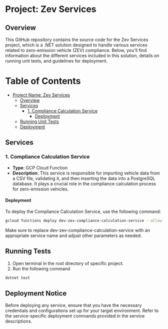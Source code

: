 # Project: Zev Services

## Overview

This GitHub repository contains the source code for the Zev Services project, which is a .NET solution designed to handle various services related to zero-emission vehicle (ZEV) compliance. Below, you'll find information about the different services included in this solution, details on running unit tests, and guidelines for deployment.

# Table of Contents

- [Project Name: Zev Services](#project-name-zev-services)
  - [Overview](#overview)
  - [Services](#services)
    - [1. Compliance Calculation Service](#1-compliance-calculation-service)
      - [Deployment](#deployment)
  - [Running Unit Tests](#running-unit-tests)
  - [Deployment](#deployment)

## Services

### 1. Compliance Calculation Service

- **Type**: GCP Cloud Function
- **Description**: This service is responsible for importing vehicle data from a CSV file, validating it, and then inserting the data into a PostgreSQL database. It plays a crucial role in the compliance calculation process for zero-emission vehicles.

#### Deployment

To deploy the Compliance Calculation Service, use the following command:

```bash
gcloud functions deploy dev-zev-compliance-calculation-service --allow-unauthenticated --entry-point Zev.Services.ComplianceCalculationService.Handler.Function --gen2 --region europe-west1 --runtime dotnet6 --trigger-http --update-build-env-vars GOOGLE_BUILDABLE=./Zev.Services.ComplianceCalculationService.Handler
```
Make sure to replace dev-zev-compliance-calculation-service with an appropriate service name and adjust other parameters as needed.

## Running Tests
  1. Open terminal in the root directory of specific project.
  2. Run the following command
  ``` bash
  dotnet test
  ```
## Deployment Notice
Before deploying any service, ensure that you have the necessary credentials and configurations set up for your target environment. Refer to the service-specific deployment commands provided in the service descriptions.

